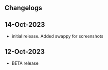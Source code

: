 ## Changelogs

## 14-Oct-2023
- initial release. Added swappy for screenshots

## 12-Oct-2023
- BETA release
